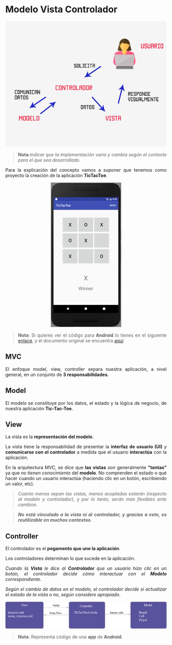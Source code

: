 <div align="justify">

# Modelo Vista Controlador

<div align="center">
    <img src="img/mvc.png">
</div>

>__Nota__:_indicar que la implementación varia y cambia según el contexto para el que sea desarrollado_.

Para la explicación del concepto vamos a suponer que tenemos como proyecto la creación de la aplicación __TicTacToe__.

<div align="center">
    <img src="img/tic-tac-toe.png">
</div>

>__Nota__: Si quieres ver el código para __Android__ lo tienes en el siguiente [enlace](https://github.com/ericmaxwell2003/ticTacToe/), y el documento original se encuentra [aquí](https://academy.realm.io/posts/eric-maxwell-mvc-mvp-and-mvvm-on-android/).

## MVC

El enfoque model, view, controller separa nuestra aplicación, a nivel general, en un conjunto de __3 responsabilidades__.

## Model

El modelo se constituye por los datos, el estado y la lógica de negocio, de nuestra aplicación __Tic-Tac-Toe__.

## View

La vista es la __representación del modelo__.

La vista tiene la responsabilidad de presentar la __interfaz de usuario (UI)__ y __comunicarse con el controlador__ a medida que el usuario __interactúa__ con la aplicación.

En la arquitectura MVC, se dice que __las vistas__ _son_ generalmente __"tontas"__ ya que _no tienen conocimiento_ del __modelo__. No comprenden el estado o qué hacer cuando un usuario interactúa (haciendo clic en un botón, escribiendo un valor, etc).

>_Cuanto menos sepan las vistas, menos acopladas estarán (respecto al modelo y controlador), y por lo tanto, serán más flexibles ante cambios_.

>___No está vinculado a la vista ni al controlador, y gracias a esto, es reutilizable en muchos contextos___.

## Controller

El controlador es el __pegamento que une la aplicación__.

Los controladores determinan lo que sucede en la aplicación.

_Cuando la_ ___Vista___ _le dice al_ ___Controlador___ _que un usuario hizo clic en un botón, el controlador decide cómo interactuar con el_ ___Modelo___ _correspondiente_.

_Según el cambio de datos en el modelo, el controlador decide si actualizar el estado de la vista o no, según considere apropiado_.

<div align="center">
    <img src="img/tic-tac-toe-mvc.png">
</div>

>__Nota__: Representa código de una __app__ de __Android__.



</div>